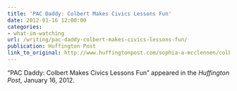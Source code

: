 ```yaml
---
title: 'PAC Daddy: Colbert Makes Civics Lessons Fun'
date: 2012-01-16 12:00:00
categories: 
- what-im-watching
url: /writing/pac-daddy-colbert-makes-civics-lessons-fun/
publication: Huffington Post
link_to_original: http://www.huffingtonpost.com/sophia-a-mcclennen/colbert-super-pac_b_1208772.html
---
```

“PAC Daddy: Colbert Makes Civics Lessons Fun” appeared in the <em>Huffington Post</em>, January 16, 2012.
